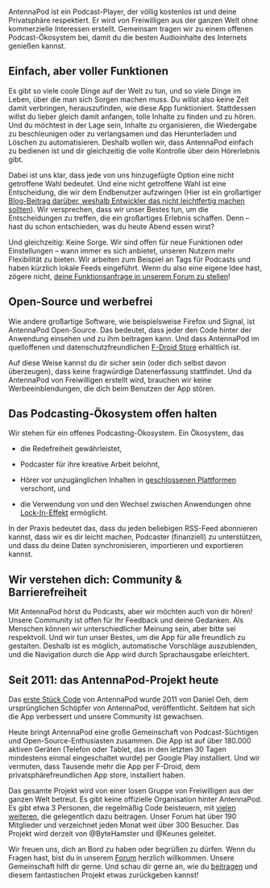 AntennaPod ist ein Podcast-Player, der völlig kostenlos ist und deine Privatsphäre respektiert. Er wird von Freiwilligen aus der ganzen Welt ohne kommerzielle Interessen erstellt. Gemeinsam tragen wir zu einem offenen Podcast-Ökosystem bei, damit du die besten Audioinhalte des Internets genießen kannst.

## Einfach, aber voller Funktionen

Es gibt so viele coole Dinge auf der Welt zu tun, und so viele Dinge im Leben, über die man sich Sorgen machen muss. Du willst also keine Zeit damit verbringen, herauszufinden, wie diese App funktioniert. Stattdessen willst du lieber gleich damit anfangen, tolle Inhalte zu finden und zu hören. Und du möchtest in der Lage sein, Inhalte zu organisieren, die Wiedergabe zu beschleunigen oder zu verlangsamen und das Herunterladen und Löschen zu automatisieren. Deshalb wollen wir, dass AntennaPod einfach zu bedienen ist und dir gleichzeitig die volle Kontrolle über dein Hörerlebnis gibt.

Dabei ist uns klar, dass jede von uns hinzugefügte Option eine nicht getroffene Wahl bedeutet. Und eine nicht getroffene Wahl ist eine Entscheidung, die wir dem Endbenutzer aufzwingen (Hier ist ein großartiger [Blog-Beitrag darüber, weshalb Entwickler das nicht leichtfertig machen sollten](https://neugierig.org/software/blog/2018/07/options.html)). Wir versprechen, dass wir unser Bestes tun, um die Entscheidungen zu treffen, die ein großartiges Erlebnis schaffen. Denn – hast du schon entschieden, was du heute Abend essen wirst?

Und gleichzeitig: Keine Sorge. Wir sind offen für neue Funktionen oder Einstellungen – wann immer es sich anbietet, unseren Nutzern mehr Flexibilität zu bieten. Wir arbeiten zum Beispiel an Tags für Podcasts und haben kürzlich lokale Feeds eingeführt. Wenn du also eine eigene Idee hast, zögere nicht, [deine Funktionsanfrage in unserem Forum zu stellen](https://forum.antennapod.org/c/feature-request)!

## Open-Source und werbefrei

Wie andere großartige Software, wie beispielsweise Firefox und Signal, ist AntennaPod Open-Source. Das bedeutet, dass jeder den Code hinter der Anwendung einsehen und zu ihm beitragen kann. Und dass AntennaPod im quelloffenen und datenschutzfreundlichen [F-Droid Store](https://www.f-droid.org/packages/de.danoeh.antennapod/) erhältlich ist.

Auf diese Weise kannst du dir sicher sein (oder dich selbst davon überzeugen), dass keine fragwürdige Datenerfassung stattfindet. Und da AntennaPod von Freiwilligen erstellt wird, brauchen wir keine Werbeeinblendungen, die dich beim Benutzen der App stören.

## Das Podcasting-Ökosystem offen halten

Wir stehen für ein offenes Podcasting-Ökosystem. Ein Ökosystem, das

* die Redefreiheit gewährleistet,

* Podcaster für ihre kreative Arbeit belohnt,

* Hörer vor unzugänglichen Inhalten in [geschlossenen Plattformen](https://de.wikipedia.org/wiki/Geschlossene_Plattform) verschont, und

* die Verwendung von und den Wechsel zwischen Anwendungen ohne [Lock-In-Effekt](https://de.wikipedia.org/wiki/Lock-in-Effekt) ermöglicht.

In der Praxis bedeutet das, dass du jeden beliebigen RSS-Feed abonnieren kannst, dass wir es dir leicht machen, Podcaster (finanziell) zu unterstützen, und dass du deine Daten synchronisieren, importieren und exportieren kannst.

## Wir verstehen dich: Community & Barrierefreiheit

Mit AntennaPod hörst du Podcasts, aber wir möchten auch von dir hören! Unsere Community ist offen für Ihr Feedback und deine Gedanken. Als Menschen können wir unterschiedlicher Meinung sein, aber bitte sei respektvoll. Und wir tun unser Bestes, um die App für alle freundlich zu gestalten. Deshalb ist es möglich, automatische Vorschläge auszublenden, und die Navigation durch die App wird durch Sprachausgabe erleichtert.

## Seit 2011: das AntennaPod-Projekt heute

Das [erste Stück Code](https://github.com/AntennaPod/AntennaPod/commit/c9283f09dced6f156e13675ef4c13ebeb20cb9e5) von AntennaPod wurde 2011 von Daniel Oeh, dem ursprünglichen Schöpfer von AntennaPod, veröffentlicht. Seitdem hat sich die App verbessert und unsere Community ist gewachsen.

Heute bringt AntennaPod eine große Gemeinschaft von Podcast-Süchtigen und Open-Source-Enthusiasten zusammen. Die App ist auf über 180.000 aktiven Geräten (Telefon oder Tablet, das in den letzten 30 Tagen mindestens einmal eingeschaltet wurde) per Google Play installiert. Und wir vermuten, dass Tausende mehr die App per F-Droid, dem privatsphärefreundlichen App store, installiert haben.

Das gesamte Projekt wird von einer losen Gruppe von Freiwilligen aus der ganzen Welt betreut. Es gibt keine offizielle Organisation hinter AntennaPod. Es gibt etwa 3 Personen, die regelmäßig Code beisteuern, mit [vielen weiteren](https://github.com/AntennaPod/AntennaPod/graphs/contributors), die gelegentlich dazu beitragen. Unser Forum hat über 190 Mitglieder und verzeichnet jeden Monat weit über 300 Besucher. Das Projekt wird derzeit von @ByteHamster und @Keunes geleitet.

Wir freuen uns, dich an Bord zu haben oder begrüßen zu dürfen. Wenn du Fragen hast, bist du in unserem [Forum](https://forum.antennapod.org) herzlich willkommen. Unsere Gemeinschaft hilft dir gerne. Und schau dir gerne an, wie du [beitragen](/contribute/) und diesem fantastischen Projekt etwas zurückgeben kannst!
